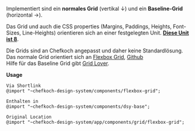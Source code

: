 Implementiert sind ein __normales Grid__ (vertikal ↓) und ein __Baseline-Grid__ (horizontal →).

Das Grid und auch die CSS properties (Margins, Paddings, Heights, Font-Sizes, Line-Heights) orientieren sich an einer festgelegten Unit. __[Diese Unit ist 8](https://mysticalnumbers.com/number-8/)__. 

Die Grids sind an Chefkoch angepasst und daher keine Standardlösung.  
Das normale Grid orientiert sich an [Flexbox Grid](http://flexboxgrid.com/), [Github](https://github.com/kristoferjoseph/flexboxgrid)  
Hilfe für das Baseline Grid gibt [Grid Lover](https://www.gridlover.net/try).

__Usage__  
    
    Via Shortlink
    @import "~chefkoch-design-system/components/flexbox-grid";
    
    Enthalten in  
    @import "~chefkoch-design-system/components/dsy-base";
      
    Original Location
    @import "~chefkoch-design-system/app/components/grid/flexbox-grid";

